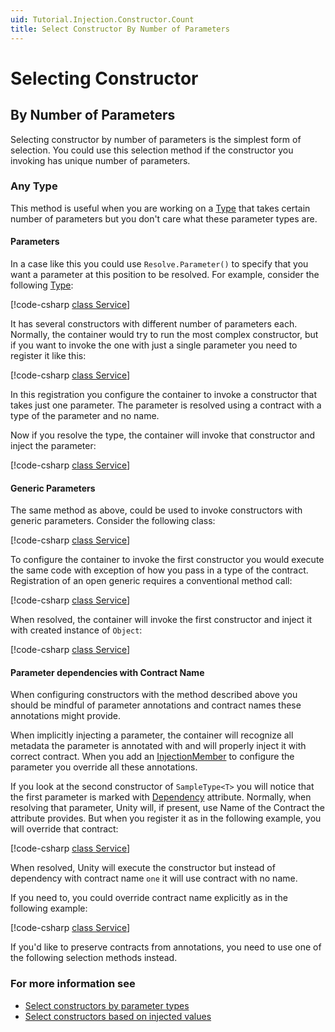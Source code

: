 ```yaml
---
uid: Tutorial.Injection.Constructor.Count
title: Select Constructor By Number of Parameters
---
```


# Selecting Constructor

## By Number of Parameters

Selecting constructor by number of parameters is the simplest form of selection. You could use this selection method if the constructor you invoking has unique number of parameters.

### Any Type

This method is useful when you are working on a [Type](xref:System.Type) that takes certain number of parameters but you don't care what these parameter types are.

#### Parameters

In a case like this you could use `Resolve.Parameter()` to specify that you want a parameter at this position to be resolved. For example, consider the following [Type](xref:System.Type):

[!code-csharp [class Service](../../../../src/SpecificationTests/src/Constructor/Injection/ByCount.cs#class_sample_type)]

It has several constructors with different number of parameters each. Normally, the container would try to run the most complex constructor, but if you want to invoke the one with just a single parameter you need to register it like this:

[!code-csharp [class Service](../../../../src/SpecificationTests/src/Constructor/Injection/ByCount.cs#inject_count_first_arrange)]

In this registration you configure the container to invoke a constructor that takes just one parameter. The parameter is resolved using a contract with a type of the parameter and no name.

Now if you resolve the type, the container will invoke that constructor and inject the parameter:

[!code-csharp [class Service](../../../../src/SpecificationTests/src/Constructor/Injection/ByCount.cs#inject_count_first_ctor_act)]

#### Generic Parameters

The same method as above, could be used to invoke constructors with generic parameters. Consider the following class:

[!code-csharp [class Service](../../../../src/SpecificationTests/src/Constructor/Injection/ByCount.cs#class_sample_type_generic)]

To configure the container to invoke the first constructor you would execute the same code with exception of how you pass in a type of the contract. Registration of an open generic requires a conventional method call:

[!code-csharp [class Service](../../../../src/SpecificationTests/src/Constructor/Injection/ByCount.cs#inject_count_first_arrange_generic)]

When resolved, the container will invoke the first constructor and inject it with created instance of `Object`:

[!code-csharp [class Service](../../../../src/SpecificationTests/src/Constructor/Injection/ByCount.cs#inject_count_first_ctor_act_generic)]

#### Parameter dependencies with Contract Name

When configuring constructors with the method described above you should be mindful of parameter annotations and contract names these annotations might provide.

When implicitly injecting a parameter, the container will recognize all metadata the parameter is annotated with and will properly inject it with correct contract. When you add an [InjectionMember](xref:Unity.Injection.ResolvedParameter) to configure the parameter you override all these annotations.

If you look at the second constructor of `SampleType<T>` you will notice that the first parameter is marked with [Dependency](xref:Unity.DependencyAttribute) attribute. Normally, when resolving that parameter, Unity will, if present, use Name of the Contract the attribute provides. But when you register it as in the following example, you will override that contract:

[!code-csharp [class Service](../../../../src/SpecificationTests/src/Constructor/Injection/ByCount.cs#inject_count_named_generic)]

When resolved, Unity will execute the constructor but instead of dependency with contract name `one` it will use contract with no name.

If you need to, you could override contract name explicitly as in the following example:

[!code-csharp [class Service](../../../../src/SpecificationTests/src/Constructor/Injection/ByCount.cs#inject_count_name_override_generic)]

If you'd like to preserve contracts from annotations, you need to use one of the following selection methods instead.

### For more information see

* [Select constructors by parameter types](xref:Tutorial.Injection.Constructor.Types)
* [Select constructors based on injected values](xref:Tutorial.Injection.Constructor.Values)
